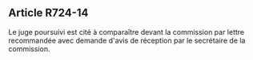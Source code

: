 Article R724-14
----
Le juge poursuivi est cité à comparaître devant la commission par lettre
recommandée avec demande d'avis de réception par le secrétaire de la commission.

